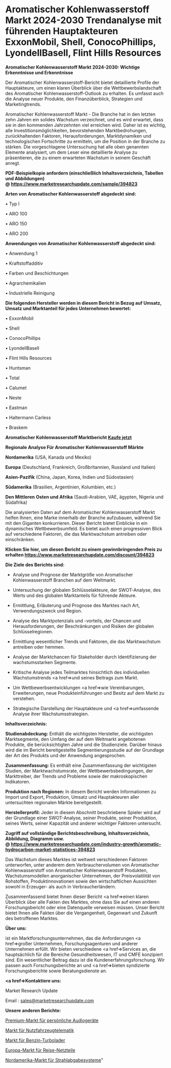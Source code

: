# Aromatischer Kohlenwasserstoff Markt 2024-2030 Trendanalyse mit führenden Hauptakteuren ExxonMobil, Shell, ConocoPhillips, LyondellBasell, Flint Hills Resources

<strong>Aromatischer Kohlenwasserstoff Markt 2024-2030: Wichtige Erkenntnisse und Erkenntnisse</strong>

Der Aromatischer Kohlenwasserstoff-Bericht bietet detaillierte Profile der Hauptakteure, um einen klaren Überblick über die Wettbewerbslandschaft des Aromatischer Kohlenwasserstoff-Outlook zu erhalten. Es umfasst auch die Analyse neuer Produkte, den Finanzüberblick, Strategien und Marketingtrends.

Aromatischer Kohlenwasserstoff Markt - Die Branche hat in den letzten zehn Jahren ein solides Wachstum verzeichnet, und es wird erwartet, dass sie in den kommenden Jahrzehnten viel erreichen wird. Daher ist es wichtig, alle Investitionsmöglichkeiten, bevorstehenden Marktbedrohungen, zurückhaltenden Faktoren, Herausforderungen, Marktdynamiken und technologischen Fortschritte zu ermitteln, um die Position in der Branche zu stärken. Die vorgeschlagene Untersuchung hat alle oben genannten Elemente analysiert, um dem Leser eine detaillierte Analyse zu präsentieren, die zu einem erwarteten Wachstum in seinem Geschäft anregt.

<strong><b>PDF-Beispielkopie anfordern (einschließlich Inhaltsverzeichnis, Tabellen und Abbildungen) @ </b></strong><strong><a href=https://www.marketresearchupdate.com/sample/394823><strong>https://www.marketresearchupdate.com/sample/394823</u></a></strong></strong>

<strong>Arten von Aromatischer Kohlenwasserstoff abgedeckt sind:</strong>

• Typ I

• ARO 100

• ARO 150

• ARO 200

<strong>Anwendungen von Aromatischer Kohlenwasserstoff abgedeckt sind:</strong>

• Anwendung 1

• Kraftstoffadditiv

• Farben und Beschichtungen

• Agrarchemikalien

• Industrielle Reinigung

<strong>Die folgenden Hersteller werden in diesem Bericht in Bezug auf Umsatz, Umsatz und Marktanteil für jedes Unternehmen bewertet:</strong>

• ExxonMobil

• Shell

• ConocoPhillips

• LyondellBasell

• Flint Hills Resources

• Huntsman

• Total

• Calumet

• Neste

• Eastman

• Haltermann Carless

• Braskem

<strong>Aromatischer Kohlenwasserstoff Marktbericht <a href=https://www.marketresearchupdate.com/buynow/394823>Kaufe jetzt</a></strong>

<strong>Regionale Analyse Für Aromatischer Kohlenwasserstoff Märkte</strong>

<strong>Nordamerika</strong> (USA, Kanada und Mexiko)

<strong>Europa</strong> (Deutschland, Frankreich, Großbritannien, Russland und Italien)

<strong>Asien-Pazifik</strong> (China, Japan, Korea, Indien und Südostasien)

<strong>Südamerika</strong> (Brasilien, Argentinien, Kolumbien, etc.)

<strong>Den Mittleren</strong> <strong>Osten und Afrika</strong> (Saudi-Arabien, VAE, ägypten, Nigeria und Südafrika)

Die analysierten Daten auf dem Aromatischer Kohlenwasserstoff Markt helfen Ihnen, eine Marke innerhalb der Branche aufzubauen, während Sie mit den Giganten konkurrieren. Dieser Bericht bietet Einblicke in ein dynamisches Wettbewerbsumfeld. Es bietet auch einen progressiven Blick auf verschiedene Faktoren, die das Marktwachstum antreiben oder einschränken.

<strong>Klicken Sie hier, um diesen Bericht zu einem gewinnbringenden Preis zu erhalten
</strong><strong><a href=https://www.marketresearchupdate.com/discount/394823>https://www.marketresearchupdate.com/discount/394823</b></u></strong></a>

<strong>Die Ziele des Berichts sind:</strong>

- Analyse und Prognose der Marktgröße von Aromatischer Kohlenwasserstoff Branchen auf dem Weltmarkt.

- Untersuchung der globalen Schlüsselakteure, der SWOT-Analyse, des Werts und des globalen Marktanteils für führende Akteure.

- Ermittlung, Erläuterung und Prognose des Marktes nach Art, Verwendungszweck und Region.

- Analyse des Marktpotenzials und -vorteils, der Chancen und Herausforderungen, der Beschränkungen und Risiken der globalen Schlüsselregionen.

- Ermittlung wesentlicher Trends und Faktoren, die das Marktwachstum antreiben oder hemmen.

- Analyse der Marktchancen für Stakeholder durch Identifizierung der wachstumsstarken Segmente.

- Kritische Analyse jedes Teilmarktes hinsichtlich des individuellen Wachstumstrends <a href=>und</a> seines Beitrags zum Markt.

- Um Wettbewerbsentwicklungen <a href=>wie</a> Vereinbarungen, Erweiterungen, neue Produkteinführungen und Besitz auf dem Markt zu verstehen.

- Strategische Darstellung der Hauptakteure und <a href=>umfas</a>sende Analyse ihrer Wachstumsstrategien.

<strong>Inhaltsverzeichnis:</strong>

<strong>Studienabdeckung:</strong> Enthält die wichtigsten Hersteller, die wichtigsten Marktsegmente, den Umfang der auf dem Weltmarkt angebotenen Produkte, die berücksichtigten Jahre und die Studienziele. Darüber hinaus wird die im Bericht bereitgestellte Segmentierungsstudie auf der Grundlage der Art des Produkts und der Anwendung angesprochen.

<strong>Zusammenfassung:</strong> Es enthält eine Zusammenfassung der wichtigsten Studien, der Marktwachstumsrate, der Wettbewerbsbedingungen, der Markttreiber, der Trends und Probleme sowie der makroskopischen Indikatoren.

<strong>Produktion nach Regionen:</strong> In diesem Bericht werden Informationen zu Import und Export, Produktion, Umsatz und Hauptakteuren aller untersuchten regionalen Märkte bereitgestellt.

<strong>Herstellerprofil:</strong> Jeder in diesem Abschnitt beschriebene Spieler wird auf der Grundlage einer SWOT-Analyse, seiner Produkte, seiner Produktion, seines Werts, seiner Kapazität und anderer wichtiger Faktoren untersucht.

<strong><b>Zugriff auf vollständige Berichtsbeschreibung, Inhaltsverzeichnis, Abbildung, Diagramm usw. @ </b></strong><strong><a href=https://www.marketresearchupdate.com/industry-growth/aromatic-hydrocarbon-market-statistices-394823>https://www.marketresearchupdate.com/industry-growth/aromatic-hydrocarbon-market-statistices-394823</a></strong>

Das Wachstum dieses Marktes ist weltweit verschiedenen Faktoren unterworfen, unter anderem dem Verbrauchervolumen von Aromatischer Kohlenwasserstoff von Aromatischer Kohlenwasserstoff Produkten, Wachstumsmodellen anorganischer Unternehmen, der Preisvolatilität von Rohstoffen, Produktinnovationen sowie den wirtschaftlichen Aussichten sowohl in Erzeuger- als auch in Verbraucherländern.

Zusammenfassend bietet Ihnen dieser Bericht <a href=>einen</a> klaren Überblick über alle Fakten des Marktes, ohne dass Sie auf einen anderen Forschungsbericht oder eine Datenquelle verweisen müssen. Unser Bericht bietet Ihnen alle Fakten über die Vergangenheit, Gegenwart und Zukunft des betroffenen Marktes.

<strong>Über uns:</strong>

 ist ein Marktforschungsunternehmen, das die Anforderungen <a href=>großer</a> Unternehmen, Forschungsagenturen und anderer Unternehmen erfüllt. Wir bieten verschiedene <a href=>Services</a> an, die hauptsächlich für die Bereiche Gesundheitswesen, IT und CMFE konzipiert sind. Ein wesentlicher Beitrag dazu ist die Kundenerfahrungsforschung. Wir passen auch Forschungsberichte an und <a href=>bieten</a> syndizierte Forschungsberichte sowie Beratungsdienste an.

<strong><a href=>Kontaktiere uns:</a></strong>

Market Research Update

Email : sales@marketresearchupdate.com

<strong>Unsere anderen Berichte:</strong>

<a href=https://www.linkedin.com/pulse/premium-personal-audios-market-opportunities>Premium-Markt für persönliche Audiogeräte</a>

<a href=https://www.linkedin.com/pulse/commercial-vehicle-telematics-market-outlooks>Markt für Nutzfahrzeugtelematik</a>

<a href=https://www.linkedin.com/pulse/gasoline-turbochargers-market-size-emerging>Markt für Benzin-Turbolader</a>

<a href=https://www.linkedin.com/pulse/europe-travel-power-adapter-market-expecting>Europa-Markt für Reise-Netzteile</a>

<a href=https://www.linkedin.com/pulse/north-america-beam-delivery-system-market-trends-2023>Nordamerika-Markt für Strahlabgabesysteme</a>"
